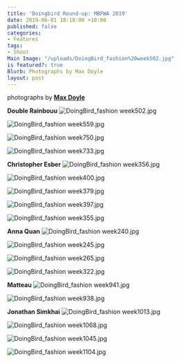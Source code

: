 ```yaml
---
title: 'Doingbird Round-up: MBFWA 2019'
date: 2019-06-01 18:18:00 +10:00
published: false
categories:
- Features
tags:
- Shoot
Main Image: "/uploads/DoingBird_fashion%20week502.jpg"
is featured?: true
Blurb: Photographs by Max Doyle
layout: post
---
```


photographs by **[Max Doyle](https://www.instagram.com/maxdoyle_photographer/)**

**Double Rainbouu**
![DoingBird_fashion week502.jpg](/uploads/DoingBird_fashion%20week502.jpg)

![DoingBird_fashion week559.jpg](/uploads/DoingBird_fashion%20week559.jpg)

![DoingBird_fashion week750.jpg](/uploads/DoingBird_fashion%20week750.jpg)

![DoingBird_fashion week733.jpg](/uploads/DoingBird_fashion%20week733.jpg)

**Christopher Esber**
![DoingBird_fashion week356.jpg](/uploads/DoingBird_fashion%20week356.jpg)

![DoingBird_fashion week400.jpg](/uploads/DoingBird_fashion%20week400.jpg)

![DoingBird_fashion week379.jpg](/uploads/DoingBird_fashion%20week379.jpg)

![DoingBird_fashion week397.jpg](/uploads/DoingBird_fashion%20week397.jpg)

![DoingBird_fashion week355.jpg](/uploads/DoingBird_fashion%20week355.jpg)

**Anna Quan**
![DoingBird_fashion week240.jpg](/uploads/DoingBird_fashion%20week240.jpg)

![DoingBird_fashion week245.jpg](/uploads/DoingBird_fashion%20week245.jpg)

![DoingBird_fashion week265.jpg](/uploads/DoingBird_fashion%20week265.jpg)

![DoingBird_fashion week322.jpg](/uploads/DoingBird_fashion%20week322.jpg)

**Matteau**
![DoingBird_fashion week941.jpg](/uploads/DoingBird_fashion%20week941.jpg)

![DoingBird_fashion week938.jpg](/uploads/DoingBird_fashion%20week938.jpg)

**Jonathan Simkhai**
![DoingBird_fashion week1013.jpg](/uploads/DoingBird_fashion%20week1013.jpg)

![DoingBird_fashion week1068.jpg](/uploads/DoingBird_fashion%20week1068.jpg)

![DoingBird_fashion week1045.jpg](/uploads/DoingBird_fashion%20week1045.jpg)

![DoingBird_fashion week1104.jpg](/uploads/DoingBird_fashion%20week1104.jpg)
